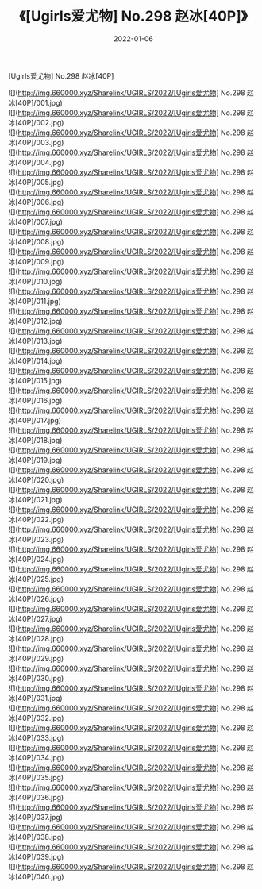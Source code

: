 ﻿---
layout: post
title:  《[Ugirls爱尤物] No.298 赵冰[40P]》
date:   2022-01-06
img: http://img.660000.xyz/Sharelink/UGIRLS/2022/[Ugirls爱尤物] No.298 赵冰[40P]/000.jpg
categories: [美女, 清纯, 唯美]
---

[Ugirls爱尤物] No.298 赵冰[40P]

  ![](http://img.660000.xyz/Sharelink/UGIRLS/2022/[Ugirls爱尤物] No.298 赵冰[40P]/001.jpg) <br> ![](http://img.660000.xyz/Sharelink/UGIRLS/2022/[Ugirls爱尤物] No.298 赵冰[40P]/002.jpg) <br> ![](http://img.660000.xyz/Sharelink/UGIRLS/2022/[Ugirls爱尤物] No.298 赵冰[40P]/003.jpg) <br> ![](http://img.660000.xyz/Sharelink/UGIRLS/2022/[Ugirls爱尤物] No.298 赵冰[40P]/004.jpg) <br> ![](http://img.660000.xyz/Sharelink/UGIRLS/2022/[Ugirls爱尤物] No.298 赵冰[40P]/005.jpg) <br> ![](http://img.660000.xyz/Sharelink/UGIRLS/2022/[Ugirls爱尤物] No.298 赵冰[40P]/006.jpg) <br> ![](http://img.660000.xyz/Sharelink/UGIRLS/2022/[Ugirls爱尤物] No.298 赵冰[40P]/007.jpg) <br> ![](http://img.660000.xyz/Sharelink/UGIRLS/2022/[Ugirls爱尤物] No.298 赵冰[40P]/008.jpg) <br> ![](http://img.660000.xyz/Sharelink/UGIRLS/2022/[Ugirls爱尤物] No.298 赵冰[40P]/009.jpg) <br> ![](http://img.660000.xyz/Sharelink/UGIRLS/2022/[Ugirls爱尤物] No.298 赵冰[40P]/010.jpg) <br> ![](http://img.660000.xyz/Sharelink/UGIRLS/2022/[Ugirls爱尤物] No.298 赵冰[40P]/011.jpg) <br> ![](http://img.660000.xyz/Sharelink/UGIRLS/2022/[Ugirls爱尤物] No.298 赵冰[40P]/012.jpg) <br> ![](http://img.660000.xyz/Sharelink/UGIRLS/2022/[Ugirls爱尤物] No.298 赵冰[40P]/013.jpg) <br> ![](http://img.660000.xyz/Sharelink/UGIRLS/2022/[Ugirls爱尤物] No.298 赵冰[40P]/014.jpg) <br> ![](http://img.660000.xyz/Sharelink/UGIRLS/2022/[Ugirls爱尤物] No.298 赵冰[40P]/015.jpg) <br> ![](http://img.660000.xyz/Sharelink/UGIRLS/2022/[Ugirls爱尤物] No.298 赵冰[40P]/016.jpg) <br> ![](http://img.660000.xyz/Sharelink/UGIRLS/2022/[Ugirls爱尤物] No.298 赵冰[40P]/017.jpg) <br> ![](http://img.660000.xyz/Sharelink/UGIRLS/2022/[Ugirls爱尤物] No.298 赵冰[40P]/018.jpg) <br> ![](http://img.660000.xyz/Sharelink/UGIRLS/2022/[Ugirls爱尤物] No.298 赵冰[40P]/019.jpg) <br> ![](http://img.660000.xyz/Sharelink/UGIRLS/2022/[Ugirls爱尤物] No.298 赵冰[40P]/020.jpg) <br> ![](http://img.660000.xyz/Sharelink/UGIRLS/2022/[Ugirls爱尤物] No.298 赵冰[40P]/021.jpg) <br> ![](http://img.660000.xyz/Sharelink/UGIRLS/2022/[Ugirls爱尤物] No.298 赵冰[40P]/022.jpg) <br> ![](http://img.660000.xyz/Sharelink/UGIRLS/2022/[Ugirls爱尤物] No.298 赵冰[40P]/023.jpg) <br> ![](http://img.660000.xyz/Sharelink/UGIRLS/2022/[Ugirls爱尤物] No.298 赵冰[40P]/024.jpg) <br> ![](http://img.660000.xyz/Sharelink/UGIRLS/2022/[Ugirls爱尤物] No.298 赵冰[40P]/025.jpg) <br> ![](http://img.660000.xyz/Sharelink/UGIRLS/2022/[Ugirls爱尤物] No.298 赵冰[40P]/026.jpg) <br> ![](http://img.660000.xyz/Sharelink/UGIRLS/2022/[Ugirls爱尤物] No.298 赵冰[40P]/027.jpg) <br> ![](http://img.660000.xyz/Sharelink/UGIRLS/2022/[Ugirls爱尤物] No.298 赵冰[40P]/028.jpg) <br> ![](http://img.660000.xyz/Sharelink/UGIRLS/2022/[Ugirls爱尤物] No.298 赵冰[40P]/029.jpg) <br> ![](http://img.660000.xyz/Sharelink/UGIRLS/2022/[Ugirls爱尤物] No.298 赵冰[40P]/030.jpg) <br> ![](http://img.660000.xyz/Sharelink/UGIRLS/2022/[Ugirls爱尤物] No.298 赵冰[40P]/031.jpg) <br> ![](http://img.660000.xyz/Sharelink/UGIRLS/2022/[Ugirls爱尤物] No.298 赵冰[40P]/032.jpg) <br> ![](http://img.660000.xyz/Sharelink/UGIRLS/2022/[Ugirls爱尤物] No.298 赵冰[40P]/033.jpg) <br> ![](http://img.660000.xyz/Sharelink/UGIRLS/2022/[Ugirls爱尤物] No.298 赵冰[40P]/034.jpg) <br> ![](http://img.660000.xyz/Sharelink/UGIRLS/2022/[Ugirls爱尤物] No.298 赵冰[40P]/035.jpg) <br> ![](http://img.660000.xyz/Sharelink/UGIRLS/2022/[Ugirls爱尤物] No.298 赵冰[40P]/036.jpg) <br> ![](http://img.660000.xyz/Sharelink/UGIRLS/2022/[Ugirls爱尤物] No.298 赵冰[40P]/037.jpg) <br> ![](http://img.660000.xyz/Sharelink/UGIRLS/2022/[Ugirls爱尤物] No.298 赵冰[40P]/038.jpg) <br> ![](http://img.660000.xyz/Sharelink/UGIRLS/2022/[Ugirls爱尤物] No.298 赵冰[40P]/039.jpg) <br> ![](http://img.660000.xyz/Sharelink/UGIRLS/2022/[Ugirls爱尤物] No.298 赵冰[40P]/040.jpg) <br>